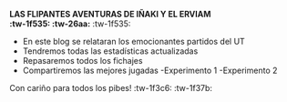 **LAS FLIPANTES AVENTURAS DE IÑAKI Y EL ERVIAM         
   :tw-1f535: :tw-26aa:** :tw-1f535:

- En este blog se relataran los emocionantes partidos del UT
- Tendremos todas las estadísticas actualizadas
- Repasaremos todos los fichajes
- Compartiremos las mejores jugadas
-Experimento 1
-Experimento 2


Con cariño para todos los pibes! :tw-1f3c6: :tw-1f37b:

